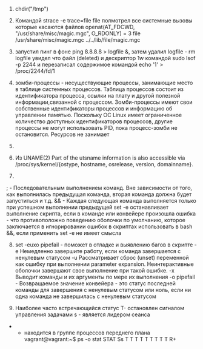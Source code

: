 1. chdir("/tmp")

2. Командой strace -e trace=file file полмотрел все системные вызовы которые касаются файлов
  openat(AT_FDCWD, "/usr/share/misc/magic.mgc", O_RDONLY) = 3
  file /usr/share/misc/magic.mgc
  ../../lib/file/magic.mgc

3. запустил пинг в фоне ping 8.8.8.8 > logfile &,
 затем удалил logfile - rm logfile
 увидел что файл (deleted) и дескриптор 1w командой sudo lsof -p 2244
 и перезаписал содержимое командой echo '1' > /proc/2244/fd/1
 
 4. зомби-процессы - несуществующие процессы, занимающие место в таблице системных процессов. 
 Таблица процессов состоит из идентификатора процесса,
ссылки на плату и другой полезной информации,связанной с процессом.
Зомби-процессы имеют свои собственные идентификаторы процессов и информацию об управлении памятью.
Поскольку ОС Linux имеет ограниченное количество доступных идентификаторов процессов,
другие процессы не могут использовать PID, пока процесс-зомби не остановится.
Ресурсов не занимает

5. 

6. Из UNAME(2) Part of the utsname information is also accessible via /proc/sys/kernel/{ostype, hostname, osrelease, version, domainname}.

7. 
; - Последовательным выполнением команд. Вне зависимости от того, как выполнилась предыдущая команда, вторая команда должна будет запуститься и т.д.
&& - Каждая следующая команда выполняется только при успешном выполнении предыдущей
set -e останавливает выполнение скрипта, если в команде или конвейере произошла ошибка - что противоположно поведению оболочки по умолчанию,
которое заключается в игнорировании ошибок в скриптах
использовать в bash &&, если применить set -e не имеет смысла

8. set -euxo pipefail - поможет в отладке и выявлению багов в скрипте
-e Немедленно завершите работу, если команда завершается с ненулевым статусом
-u Рассматривает сброс (unset) переменной как ошибку при выполнении parameter expansion. 
 Неинтерактивные оболочки завершают свое выполнение при такой ошибке.
-x Выводит команды и их аргументы по мере их выполнения
-o pipefail - Возвращаемое значение конвейера - это статус последней команды для завершения с ненулевым статусом или ноль, 
   если ни одна команда не завершилась с ненулевым статусом
   
9. Наиболее часто встречающийся статус T- остановлен сигналом управления задачами
s - является лидером сеанса
+ - находится в группе процессов переднего плана
vagrant@vagrant:~$ ps -o stat
STAT
Ss
T
T
T
T
T
T
T
T
T
R+
